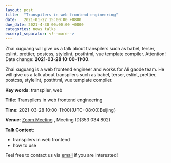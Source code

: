 ```yaml
---
layout: post
title:  "Transpilers in web frontend engineering"
date:   2021-01-22 15:00:00 +0800
due_date: 2021-4-30 00:00:00 +0800
categories: news talks
excerpt_separator: <!--more-->
---
```


Zhai xuguang will give us a talk about transpilers such as babel, terser, eslint, prettier, postcss, stylelint, posthtml,  vue template compiler.  Attention! Date change: **2021-03-28 10:00-11:00**.

<!--more-->

Zhai xuguang is a web frontend engineer and works for Ali gaode team.  He will give us a talk about transpilers such as babel, terser, eslint, prettier, postcss, stylelint, posthtml,  vue template compiler. 

**Key words**: transpiler, web

**Title**: Transpilers in web frontend engineering

**Time**: 2021-03-28 10:00-11:00((UTC+08:00)Beijing) 

**Venue**: [Zoom Meeting](https://welink-meeting.zoom.us/j/353034802) , Meeting ID(353 034 802)  

**Talk Context**:

- transpilers in web frontend
- how to use 


Feel free to contact us via [email](mailto:swubear@163.com) if you are interested!

